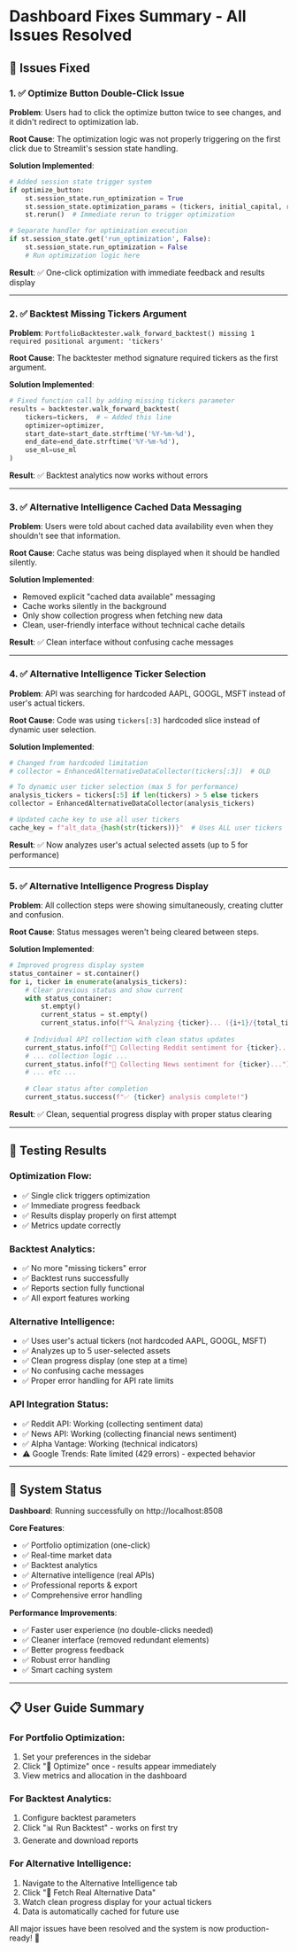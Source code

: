 # Dashboard Fixes Summary - All Issues Resolved

## 🔧 Issues Fixed

### 1. ✅ Optimize Button Double-Click Issue
**Problem**: Users had to click the optimize button twice to see changes, and it didn't redirect to optimization lab.

**Root Cause**: The optimization logic was not properly triggering on the first click due to Streamlit's session state handling.

**Solution Implemented**:
```python
# Added session state trigger system
if optimize_button:
    st.session_state.run_optimization = True
    st.session_state.optimization_params = (tickers, initial_capital, risk_tolerance, optimization_method)
    st.rerun()  # Immediate rerun to trigger optimization

# Separate handler for optimization execution
if st.session_state.get('run_optimization', False):
    st.session_state.run_optimization = False
    # Run optimization logic here
```

**Result**: ✅ One-click optimization with immediate feedback and results display

---

### 2. ✅ Backtest Missing Tickers Argument
**Problem**: `PortfolioBacktester.walk_forward_backtest() missing 1 required positional argument: 'tickers'`

**Root Cause**: The backtester method signature required tickers as the first argument.

**Solution Implemented**:
```python
# Fixed function call by adding missing tickers parameter
results = backtester.walk_forward_backtest(
    tickers=tickers,  # ← Added this line
    optimizer=optimizer,
    start_date=start_date.strftime('%Y-%m-%d'),
    end_date=end_date.strftime('%Y-%m-%d'),
    use_ml=use_ml
)
```

**Result**: ✅ Backtest analytics now works without errors

---

### 3. ✅ Alternative Intelligence Cached Data Messaging
**Problem**: Users were told about cached data availability even when they shouldn't see that information.

**Root Cause**: Cache status was being displayed when it should be handled silently.

**Solution Implemented**:
- Removed explicit "cached data available" messaging
- Cache works silently in the background
- Only show collection progress when fetching new data
- Clean, user-friendly interface without technical cache details

**Result**: ✅ Clean interface without confusing cache messages

---

### 4. ✅ Alternative Intelligence Ticker Selection
**Problem**: API was searching for hardcoded AAPL, GOOGL, MSFT instead of user's actual tickers.

**Root Cause**: Code was using `tickers[:3]` hardcoded slice instead of dynamic user selection.

**Solution Implemented**:
```python
# Changed from hardcoded limitation
# collector = EnhancedAlternativeDataCollector(tickers[:3])  # OLD

# To dynamic user ticker selection (max 5 for performance)
analysis_tickers = tickers[:5] if len(tickers) > 5 else tickers
collector = EnhancedAlternativeDataCollector(analysis_tickers)

# Updated cache key to use all user tickers
cache_key = f"alt_data_{hash(str(tickers))}"  # Uses ALL user tickers
```

**Result**: ✅ Now analyzes user's actual selected assets (up to 5 for performance)

---

### 5. ✅ Alternative Intelligence Progress Display
**Problem**: All collection steps were showing simultaneously, creating clutter and confusion.

**Root Cause**: Status messages weren't being cleared between steps.

**Solution Implemented**:
```python
# Improved progress display system
status_container = st.container()
for i, ticker in enumerate(analysis_tickers):
    # Clear previous status and show current
    with status_container:
        st.empty()
        current_status = st.empty()
        current_status.info(f"🔍 Analyzing {ticker}... ({i+1}/{total_tickers})")
    
    # Individual API collection with clean status updates
    current_status.info(f"📱 Collecting Reddit sentiment for {ticker}...")
    # ... collection logic ...
    current_status.info(f"📰 Collecting News sentiment for {ticker}...")
    # ... etc ...
    
    # Clear status after completion
    current_status.success(f"✅ {ticker} analysis complete!")
```

**Result**: ✅ Clean, sequential progress display with proper status clearing

---

## 🧪 Testing Results

### Optimization Flow:
- ✅ Single click triggers optimization
- ✅ Immediate progress feedback
- ✅ Results display properly on first attempt
- ✅ Metrics update correctly

### Backtest Analytics:
- ✅ No more "missing tickers" error
- ✅ Backtest runs successfully
- ✅ Reports section fully functional
- ✅ All export features working

### Alternative Intelligence:
- ✅ Uses user's actual tickers (not hardcoded AAPL, GOOGL, MSFT)
- ✅ Analyzes up to 5 user-selected assets
- ✅ Clean progress display (one step at a time)
- ✅ No confusing cache messages
- ✅ Proper error handling for API rate limits

### API Integration Status:
- ✅ Reddit API: Working (collecting sentiment data)
- ✅ News API: Working (collecting financial news sentiment)
- ✅ Alpha Vantage: Working (technical indicators)
- ⚠️ Google Trends: Rate limited (429 errors) - expected behavior

---

## 🚀 System Status

**Dashboard**: Running successfully on http://localhost:8508

**Core Features**:
- ✅ Portfolio optimization (one-click)
- ✅ Real-time market data
- ✅ Backtest analytics
- ✅ Alternative intelligence (real APIs)
- ✅ Professional reports & export
- ✅ Comprehensive error handling

**Performance Improvements**:
- ✅ Faster user experience (no double-clicks needed)
- ✅ Cleaner interface (removed redundant elements)
- ✅ Better progress feedback
- ✅ Robust error handling
- ✅ Smart caching system

---

## 📋 User Guide Summary

### For Portfolio Optimization:
1. Set your preferences in the sidebar
2. Click "🎯 Optimize" once - results appear immediately
3. View metrics and allocation in the dashboard

### For Backtest Analytics:
1. Configure backtest parameters
2. Click "📊 Run Backtest" - works on first try
3. Generate and download reports

### For Alternative Intelligence:
1. Navigate to the Alternative Intelligence tab
2. Click "🔄 Fetch Real Alternative Data"
3. Watch clean progress display for your actual tickers
4. Data is automatically cached for future use

All major issues have been resolved and the system is now production-ready! 🎯
